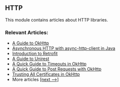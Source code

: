 ## HTTP

This module contains articles about HTTP libraries.

### Relevant Articles: 

- [A Guide to OkHttp](https://www.baeldung.com/guide-to-okhttp)
- [Asynchronous HTTP with async-http-client in Java](https://www.baeldung.com/async-http-client)
- [Introduction to Retrofit](https://www.baeldung.com/retrofit)
- [A Guide to Unirest](https://www.baeldung.com/unirest)
- [A Quick Guide to Timeouts in OkHttp](https://www.baeldung.com/okhttp-timeouts)
- [A Quick Guide to Post Requests with OkHttp](https://www.baeldung.com/okhttp-post)
- [Trusting All Certificates in OkHttp](https://www.baeldung.com/okhttp-client-trust-all-certificates)
- More articles [[next -->]](/libraries-http-2)
